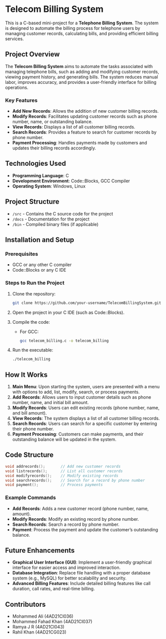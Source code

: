 # Telecom Billing System

This is a C-based mini-project for a **Telephone Billing System**. The system is designed to automate the billing process for telephone users by managing customer records, calculating bills, and providing efficient billing services.

## Project Overview

The **Telecom Billing System** aims to automate the tasks associated with managing telephone bills, such as adding and modifying customer records, viewing payment history, and generating bills. The system reduces manual labor, improves accuracy, and provides a user-friendly interface for billing operations.

### Key Features
- **Add New Records**: Allows the addition of new customer billing records.
- **Modify Records**: Facilitates updating customer records such as phone number, name, or outstanding balance.
- **View Records**: Displays a list of all customer billing records.
- **Search Records**: Provides a feature to search for customer records by phone number.
- **Payment Processing**: Handles payments made by customers and updates their billing records accordingly.

## Technologies Used

- **Programming Language**: C
- **Development Environment**: Code::Blocks, GCC Compiler
- **Operating System**: Windows, Linux

## Project Structure

- `/src` - Contains the C source code for the project
- `/docs` - Documentation for the project
- `/bin` - Compiled binary files (if applicable)

## Installation and Setup

### Prerequisites
- GCC or any other C compiler
- Code::Blocks or any C IDE

### Steps to Run the Project

1. Clone the repository:
   ```bash
   git clone https://github.com/your-username/TelecomBillingSystem.git
   ```

2. Open the project in your C IDE (such as Code::Blocks).

3. Compile the code:
   - For GCC:
     ```bash
     gcc telecom_billing.c -o telecom_billing
     ```

4. Run the executable:
   ```bash
   ./telecom_billing
   ```

## How It Works

1. **Main Menu**: Upon starting the system, users are presented with a menu with options to add, list, modify, search, or process payments.
2. **Add Records**: Allows users to input customer details such as phone number, name, and initial bill amount.
3. **Modify Records**: Users can edit existing records (phone number, name, and bill amount).
4. **View Records**: The system displays a list of all customer billing records.
5. **Search Records**: Users can search for a specific customer by entering their phone number.
6. **Payment Processing**: Customers can make payments, and their outstanding balance will be updated in the system.

## Code Structure

```c
void addrecords();       // Add new customer records
void listrecords();      // List all customer records
void modifyrecords();    // Modify existing records
void searchrecords();    // Search for a record by phone number
void payment();          // Process payments
```

### Example Commands
- **Add Records**: Adds a new customer record (phone number, name, amount).
- **Modify Records**: Modify an existing record by phone number.
- **Search Records**: Search a record by phone number.
- **Payment**: Process the payment and update the customer’s outstanding balance.

## Future Enhancements

- **Graphical User Interface (GUI)**: Implement a user-friendly graphical interface for easier access and improved interaction.
- **Database Integration**: Replace file handling with a proper database system (e.g., MySQL) for better scalability and security.
- **Advanced Billing Features**: Include detailed billing features like call duration, call rates, and real-time billing.



## Contributors

- Mohammed Ali (4AD21CI036)
- Mohammed Fahad Khan (4AD21CI037)
- Ramya J R (4AD21CI043)
- Rahil Khan (4AD21CG023)

